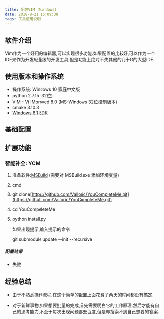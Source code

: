 ```yaml
---
title: 配置VIM (Windows)
date: 2018-8-21 15:09:38
tags: 工具使用说明
---
```


## 软件介绍

Vim作为一个好用的编辑器,可以实现很多功能.如果配置的比较好,可以作为一个IDE来作为开发轻量级的开发工具,但是功能上绝对不失其他的几十G的大型IDE.

## 使用版本和操作系统

* 操作系统: Windows 10 家庭中文版
* python 2.7.15 \(32位\)
* VIM - Vi IMproved 8.0 \(MS-Windows 32位控制版本\)
* cmake 3.10.3
* [Windows 8.1 SDK](https://go.microsoft.com/fwlink/p/?LinkId=323507)

## 基础配置

## 扩展功能

### 智能补全: YCM

1. 准备软件:[MSBuild](#) \(需要对 MSBuild.exe 添加环境变量\)

2. cmd

3. git clone[https://github.com/Valloric/YouCompleteMe.git](https://github.com/Valloric/YouCompleteMe.git)

4. cd YouCompeleteMe

5. python install.py

   如果出现提示,输入提示的命令

   git submodule update --init --recursive

##### 配置结果

* 失败

## 经验总结

* 由于不熟悉操作流程,在这个简单的配置上面花费了两天的时间都没有搞定.

* 对于新鲜事物,如果想要批量的完成,首先需要明白它的工作原理.然后才能有自己的思考能力,不至于每次出现问题都去百度,但是却搜索不到自己想要的答案.



